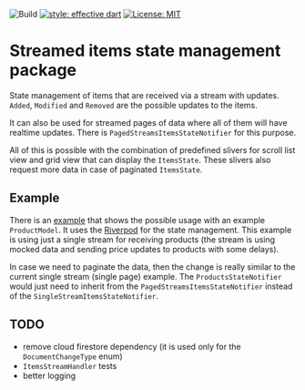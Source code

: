 ![Build](https://github.com/cloudis-dev/streamed-items-state-management/workflows/Build/badge.svg?branch=master)
[![style: effective dart](https://img.shields.io/badge/style-effective_dart-40c4ff.svg)](https://pub.dev/packages/effective_dart)
[![License: MIT](https://img.shields.io/badge/license-MIT-blue.svg)](https://opensource.org/licenses/MIT)

# Streamed items state management package

State management of items that are received via a stream with updates.
`Added`, `Modified` and `Removed` are the possible updates to the items.

It can also be used for streamed pages of data where all of them will have realtime updates.
There is `PagedStreamsItemsStateNotifier` for this purpose.

All of this is possible with the combination of predefined slivers 
for scroll list view and grid view that can display the `ItemsState`.
These slivers also request more data in case of paginated `ItemsState`.

## Example

There is an [example](./example) that shows the possible usage with an example `ProductModel`.
It uses the [Riverpod](https://pub.dev/packages/riverpod) for the state management.
This example is using just a single stream for receiving products 
(the stream is using mocked data and sending price updates to products with some delays).

In case we need to paginate the data, then the change is really similar 
to the current single stream (single page) example.
The `ProductsStateNotifier` would just need to inherit from the `PagedStreamsItemsStateNotifier`
instead of the `SingleStreamItemsStateNotifier`.


## TODO
- remove cloud firestore dependency (it is used only for the `DocumentChangeType` enum)
- `ItemsStreamHandler` tests
- better logging